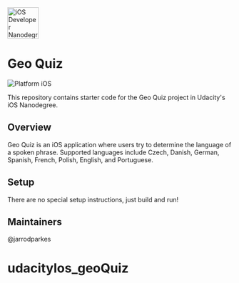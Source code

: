 <img src="https://s3-us-west-1.amazonaws.com/udacity-content/degrees/catalog-images/nd003.png" alt="iOS Developer Nanodegree logo" height="70" >

# Geo Quiz

![Platform iOS](https://img.shields.io/badge/nanodegree-iOS-blue.svg)

This repository contains starter code for the Geo Quiz project in Udacity's iOS Nanodegree.

## Overview

Geo Quiz is an iOS application where users try to determine the language of a spoken phrase. Supported languages include  Czech, Danish, German, Spanish, French, Polish, English, and Portuguese.

## Setup

There are no special setup instructions, just build and run!

## Maintainers

@jarrodparkes
# udacityIos_geoQuiz
